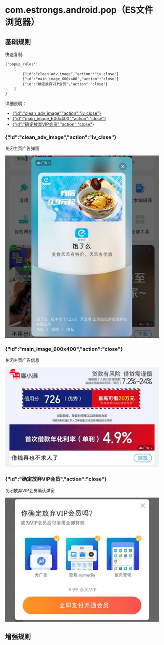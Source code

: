 # com.estrongs.android.pop（ES文件浏览器）

## 基础规则

快速复制:
```
{"popup_rules":
    [
        {"id":"clean_adv_image","action":"iv_close"}
        {"id":"main_image_600x400","action":"close"}
        {"id":"确定放弃VIP会员","action":"close"}
    ]
}
```
详细说明：
- [{"id":"clean_adv_image","action":"iv_close"}](#idclean_adv_imageactioniv_close)
- [{"id":"main_image_600x400","action":"close"}](#idmain_image_600x400actionclose)
- [{"id":"确定放弃VIP会员","action":"close"}](#id确定放弃vip会员actionclose)

### {"id":"clean_adv_image","action":"iv_close"}
关闭主页广告弹窗

![](./assets/主页广告弹窗.jpg)

### {"id":"main_image_600x400","action":"close"}
关闭主页广告信息

![](./assets/主页广告信息.jpg)

### {"id":"确定放弃VIP会员","action":"close"}
关闭放弃VIP会员确认弹窗

![](./assets/放弃VIP会员确认弹窗.jpg)

## 增强规则
